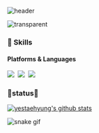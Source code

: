 
![header](https://capsule-render.vercel.app/api?type=soft&color=auto&height=120&section=header&text=Taehyung%20Noh&fontSize=60&animation=twinkling)

![transparent](https://capsule-render.vercel.app/api?type=transparent&fontColor=503ee5&text=Human%20Centered%20AI&height=120&fontSize=40&desc=AI%20for%20supporting%20Decision%20making&descAlignY=75&descAlign=60)


### 💪 Skills
#### Platforms & Languages
<p >
<!--   <img align="center" src="https://img.shields.io/github/followers/yestaehyung?style=for-the-badge&logo=appveyor"/></a> -->
<!--   <img src="https://img.shields.io/badge/Python-3766AB?style=flat-square&logo=Python&logoColor=white"/></a>&nbsp   -->
  <img src="https://img.shields.io/badge/PyTorch-EE4C2C?style=flat-square&logo=PyTorch&logoColor=black"/></a>&nbsp 
  <img src="https://img.shields.io/badge/Javascript-ffb13b?style=flat-square&logo=javascript&logoColor=white"/></a>&nbsp 
<!--   <img src="https://img.shields.io/badge/Mysql-E6B91E?style=flat-square&logo=MySql&logoColor=black"/></a>&nbsp  -->
  <img src="https://img.shields.io/badge/Vue.js-4FC08D?style=flat-square&logo=Vue.js&logoColor=black"/></a>&nbsp 
</p>

<h3> 🚀status🚀</h3>

[![yestaehyung's github stats](https://github-readme-stats.vercel.app/api?username=yestaehyung)](https://github.com/yestaehyung)
<!-- ![](https://github-readme-stats.vercel.app/api/top-langs/?username=yestaehyung&layout=compact) -->

<!-- <p align="center">
    <img src="https://github-readme-stats.vercel.app/api?username=yestaehyung&show_icons=true&theme=radical&bg_color=FFFFFF&text_color=000000&icon_color=C71585" height=160>
    <img src="https://github-readme-stats.vercel.app/api/top-langs/?username=yestaehyung&layout=compact" height=160>
</p> -->

![snake gif](https://github.com/yestaehyung/yestaehyung/blob/output/github-contribution-grid-snake.svg)
<!--
**dalchong2/dalchong2** is a ✨ _special_ ✨ repository because its `README.md` (this file) appears on your GitHub profile.

Here are some ideas to get you started:

- 🔭 I’m currently working on ...
- 🌱 I’m currently learning ...
- 👯 I’m looking to collaborate on ...
- 🤔 I’m looking for help with ...
- 💬 Ask me about ...
- 📫 How to reach me: ...
- 😄 Pronouns: ...
- ⚡ Fun fact: ...
-->
